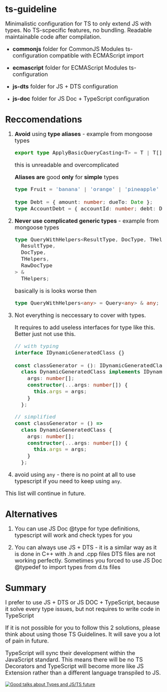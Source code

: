 # ts-guideline

 <font size="4">

Minimalistic configuration for TS to only extend JS with types. No TS-scpecific features, no bundling. Readable maintainable code after compilation.

- **commonjs** folder for CommonJS Modules ts-configuration compatible with ECMAScript import

- **ecmascript** folder for ECMAScript Modules ts-configuration

- **js-dts** folder for JS + DTS configuration

- **js-doc** folder for JS Doc + TypeScript configuration

  </font>

# Reccomendations

<font size="4">

1.  **Avoid** using **type aliases** - example from mongoose types

    ```ts
    export type ApplyBasicQueryCasting<T> = T | T[] | (T extends (infer U)[] ? U : any) | any;
    ```

    this is unreadable and overcomplicated

    **Aliases are** good **only** for **simple** types

    ```ts
    type Fruit = 'banana' | 'orange' | 'pineapple' | 'watermelon';

    type Debt = { amount: number; dueTo: Date };
    type AccountDebt = { accountId: number; debt: Debt | null };
    ```

2.  **Never use complicated generic types** - example from mongoose types
    ```ts
    type QueryWithHelpers<ResultType, DocType, THelpers = {}, RawDocType = DocType> = Query<
      ResultType,
      DocType,
      THelpers,
      RawDocType
    > &
      THelpers;
    ```
    basically is is looks worse then
    ```ts
    type QueryWithHelpers<any> = Query<any> & any;
    ```
3.  Not everything is neccessary to cover with types.

    It requires to add useless interfaces for type like this. Better just not use this.

    ```ts
    // with typing
    interface IDynamicGeneratedClass {}

    const classGenerator = (): IDynamicGeneratedClass =>
      class DynamicGeneratedClass implements IDynamicGeneratedClass {
        args: number[];
        constructor(...args: number[]) {
          this.args = args;
        }
      };
    ```

    ```ts
    // simplified
    const classGenerator = () =>
      class DynamicGeneratedClass {
        args: number[];
        constructor(...args: number[]) {
          this.args = args;
        }
      };
    ```

4.  avoid using `any` - there is no point at all to use typescript if you need to keep using `any`.

This list will continue in future.

  </font>

# Alternatives

<font size="4">

1. You can use JS Doc @type for type definitions, typescript will work and check types for you

2. You can always use JS + DTS - it is a similar way as it is done in C++ with .h and .cpp files
   DTS files are not working perfectly. Sometimes you forced to use JS Doc @typedef to import types from d.ts files

  </font>

# Summary

<font size="4">

I prefer to use JS + DTS or JS DOC + TypeScript, because it solve every type issues, but not requires to write code in TypeScript

If it is not possible for you to follow this 2 solutions, please think about using those TS Guidelines. It will save you a lot of pain in future.

TypeScript will sync their development within the JavaScript standard. This means there will be no TS Decorators and TypeScript will become more like JS Extension rather than a different language transpiled to JS.

  </font>

[![Good talks about Types and JS/TS future](https://img.youtube.com/vi/SdV9Xy0E4CM/0.jpg)](https://www.youtube.com/watch?v=SdV9Xy0E4CM)
